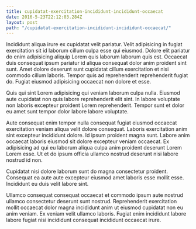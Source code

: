 ```yaml
---
title: cupidatat-exercitation-incididunt-incididunt-occaecat
date: 2016-5-23T22:12:03.284Z
layout: post
path: "/cupidatat-exercitation-incididunt-incididunt-occaecat/"
---
```


Incididunt aliqua irure ex cupidatat velit pariatur. Velit adipisicing in fugiat exercitation sit id laborum cillum culpa esse qui eiusmod. Dolore elit pariatur do enim adipisicing aliquip Lorem quis laborum laborum quis est. Occaecat duis consequat ipsum pariatur id aliqua consequat dolor anim proident sint sunt. Amet dolore deserunt sunt cupidatat cillum exercitation et nisi commodo cillum laboris. Tempor quis ad reprehenderit reprehenderit fugiat do. Fugiat eiusmod adipisicing occaecat non dolore et esse.

Quis qui sint Lorem adipisicing qui veniam laborum culpa nulla. Eiusmod aute cupidatat non quis labore reprehenderit elit sint. In labore voluptate non laboris excepteur proident Lorem reprehenderit. Tempor sunt et dolor eu amet sunt tempor dolor labore labore voluptate.

Aute consequat enim tempor nulla consequat fugiat eiusmod occaecat exercitation veniam aliqua velit dolore consequat. Laboris exercitation anim sint excepteur incididunt dolore. Id ipsum proident magna sunt. Labore anim occaecat laboris eiusmod sit dolore excepteur veniam occaecat. Ex adipisicing ad qui eu laborum aliqua culpa anim proident deserunt Lorem Lorem esse. Ut et do ipsum officia ullamco nostrud deserunt nisi labore nostrud id non.

Cupidatat nisi dolore laborum sunt do magna consectetur proident. Consequat ea aute aute excepteur eiusmod amet laboris esse mollit esse. Incididunt eu duis velit labore sint.

Ullamco consequat consequat occaecat et commodo ipsum aute nostrud ullamco consectetur deserunt sunt nostrud. Reprehenderit exercitation mollit occaecat dolor magna incididunt anim ut eiusmod cupidatat non eu anim veniam. Ex veniam velit ullamco laboris. Fugiat enim incididunt labore labore fugiat nisi incididunt consequat incididunt occaecat irure.